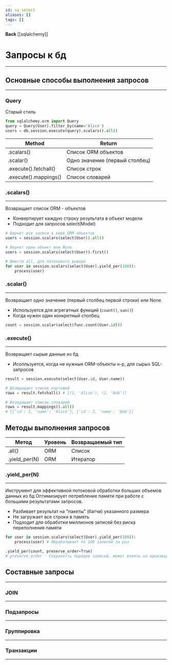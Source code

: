 ```yaml
---
id: sa_select
aliases: []
tags: []
---
```

**Back**
    [[sqlalchemy]]


# Запросы к бд
---

## Основные способы выполнения запросов
---
### Query
Старый стиль
```python
from sqlalchemy.orm import Query
query = Query(User).filter_by(name='Alice')
users = db.session.execute(query).scalars().all()
```
| Method                 | Return                       |
|-----------------------|------------------------------|
| .scalars()      | Список ORM объектов           |
| .scalar()             | Одно значение (первый столбец)|
| .execute().fetchall() | Список строк                 |
| .execute().mappings() | Список словарей              |

### .scalars()
---
Возвращает список ORM - объектов
- Конвертирует каждую строку результата в объект модели
- Подходит для запросов select(Model)

```python
# Вернет все записи в виде ORM объектов
users = session.scalars(select(User)).all()

# Вернет один объект или None
users = session.scalars(select(User)).first()

# Вместо all, для потокового вывода
for user in session.scalars(select(User).yield_per(100)):
    process(user)
```

### .scalar()
---
Возвращает одно значение (первый столбец первой строки) или None
- Используется для агрегатных функций (`count()`, `sun()`)
- Когда нужен один конкретный столбец
```python
count = session.scalar(select(func.count(User.id)))
```

### .execute()
---
Возвращает сырые данные из бд
- Исопльзуется, когда не нужные ORM-объекты
н-р, для сырых SQL-запросов

```python
result = session.execute(select(User.id, User.name))

# Возвращает список кортежей
rows = result.fetchall() # [(1, 'Alice'), (2, 'Bob')]

# Возвращает список словарей
rows = result.mappings().all()
# [{'id': 1, 'name': 'Alice'}, {'id': 2, 'name': 'Bob'}]

```

## Методы выполнения запросов

 | Метод             | Уровень  | Возвращаемый тип |
 |-------------------|----------|------------------|
 | .all()            | ORM      | Список           |
 | .yield_per(N)     | ORM      | Итератор         |

### .yield_per(N)
---
Инструмент для эффективной потоковой обработки больших объемов данных из бд
Оптимизирует потребление памяти при работе с большими результатами запросов.
- Разбивает результат на "пакеты" (батчи) указанного размера
- Не загружает все строки в память
- Подходит для обработки миллионов записей без риска переполнения памяти
```python
for user in session.scalars(select(User).yield_per(100)):
    process(user) # Обрабатывает по 100 записей за раз

.yield_per(count, preserve_order=True)
# preserve_order - Сохранятть порядок записей, может влиять на производительность
```


## Составные запросы
---

### JOIN
---

### Подзапросы
---

### Группировка
---

### Транзакции
---


